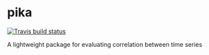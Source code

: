 # pika

<!-- badges: start -->
[![Travis build status](https://travis-ci.com/mrc-ide/pika.svg?branch=master)](https://travis-ci.com/mrc-ide/pika)
<!-- badges: end -->

A lightweight package for evaluating correlation between time series

